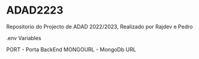 # ADAD2223
Repositorio do Projecto de ADAD 2022/2023, Realizado por Rajdev e Pedro

.env Variables

PORT - Porta BackEnd
MONGOURL - MongoDb URL
